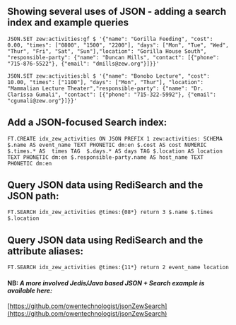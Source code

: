 ## Showing several uses of JSON - adding a search index and example queries
``` 
JSON.SET zew:activities:gf $ '{"name": "Gorilla Feeding", "cost": 0.00, "times": ["0800", "1500", "2200"], "days": ["Mon", "Tue", "Wed", "Thur", "Fri", "Sat", "Sun"],"location": "Gorilla House South", "responsible-party": {"name": "Duncan Mills", "contact": [{"phone": "715-876-5522"}, {"email": "dmills@zew.org"}]}}'
```

``` 
JSON.SET zew:activities:bl $ '{"name": "Bonobo Lecture", "cost": 10.00, "times": ["1100"], "days": ["Mon", "Thur"], "location": "Mammalian Lecture Theater","responsible-party": {"name": "Dr. Clarissa Gumali", "contact": [{"phone": "715-322-5992"}, {"email": "cgumali@zew.org"}]}}'
```

## Add a JSON-focused Search index:
``` 
FT.CREATE idx_zew_activities ON JSON PREFIX 1 zew:activities: SCHEMA $.name AS event_name TEXT PHONETIC dm:en $.cost AS cost NUMERIC $.times.* AS  times TAG  $.days.* AS days TAG $.location AS location TEXT PHONETIC dm:en $.responsible-party.name AS host_name TEXT PHONETIC dm:en
```

## Query JSON data using RediSearch and the JSON path:

``` 
FT.SEARCH idx_zew_activities @times:{08*} return 3 $.name $.times $.location
```

## Query JSON data using RediSearch and the attribute aliases:
``` 
FT.SEARCH idx_zew_activities @times:{11*} return 2 event_name location
```

#### NB: <em> A more involved Jedis/Java based JSON + Search example is available here:</em>
[https://github.com/owentechnologist/jsonZewSearch](https://github.com/owentechnologist/jsonZewSearch)
